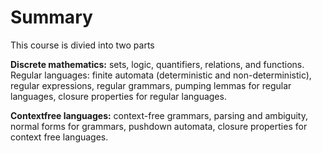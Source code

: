 
# Summary

This course is divied into two parts

**Discrete mathematics:** sets, logic, quantifiers, relations, and functions. Regular
languages: finite automata (deterministic and non-deterministic), regular expressions, regular
grammars, pumping lemmas for regular languages, closure properties for regular languages. 

**Contextfree languages:** context-free grammars, parsing and ambiguity, normal forms for grammars, pushdown
automata, closure properties for context free languages.
